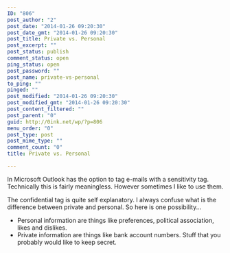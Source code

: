 ```yaml
---
ID: "806"
post_author: "2"
post_date: "2014-01-26 09:20:30"
post_date_gmt: "2014-01-26 09:20:30"
post_title: Private vs. Personal
post_excerpt: ""
post_status: publish
comment_status: open
ping_status: open
post_password: ""
post_name: private-vs-personal
to_ping: ""
pinged: ""
post_modified: "2014-01-26 09:20:30"
post_modified_gmt: "2014-01-26 09:20:30"
post_content_filtered: ""
post_parent: "0"
guid: http://0ink.net/wp/?p=806
menu_order: "0"
post_type: post
post_mime_type: ""
comment_count: "0"
title: Private vs. Personal

---
```


In Microsoft Outlook has the option to tag e-mails with a sensitivity tag. Technically this is fairly meaningless. However sometimes I like to use them.  

The confidential tag is quite self explanatory. I always confuse what is the difference between private and personal.   So here is one possibility...

*   Personal information are things like preferences, political association, likes and dislikes.
*   Private information are things like bank account numbers. Stuff that you probably would like to keep secret.
